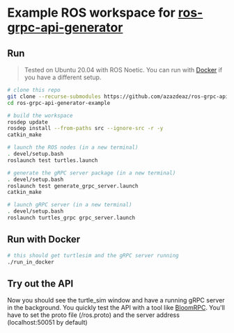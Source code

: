 # Example ROS workspace for [ros-grpc-api-generator](https://github.com/azazdeaz/ros-grpc-api-generator)

## Run 
> Tested on Ubuntu 20.04 with ROS Noetic. You can run with [Docker](#Docker) if you have a different setup. 

```bash
# clone this repo
git clone --recurse-submodules https://github.com/azazdeaz/ros-grpc-api-generator-example
cd ros-grpc-api-generator-example

# build the workspace
rosdep update
rosdep install --from-paths src --ignore-src -r -y
catkin_make

# launch the ROS nodes (in a new terminal)
. devel/setup.bash
roslaunch test turtles.launch

# generate the gRPC server package (in a new terminal)
. devel/setup.bash
roslaunch test generate_grpc_server.launch
catkin_make

# launch gRPC server (in a new terminal)
. devel/setup.bash
roslaunch turtles_grpc grpc_server.launch
```

## Run with Docker
```bash
# this should get turtlesim and the gRPC server running
./run_in_docker
```

## Try out the API

Now you should see the turtle_sim window and have a running gRPC server in the background. You quickly test the API with a tool like [BloomRPC](https://github.com/uw-labs/bloomrpc). You'll have to set the proto file (<generated pkg>/ros.proto) and the server address (localhost:50051 by default)